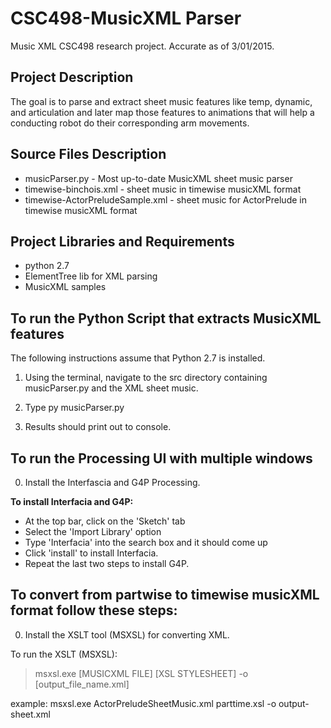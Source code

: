 # CSC498-MusicXML Parser
Music XML CSC498 research project. Accurate as of 3/01/2015.

## Project Description
The goal is to parse and extract sheet music features like temp, dynamic, and articulation and later map those features to animations that will help a conducting robot do their corresponding arm movements.

## Source Files Description
- musicParser.py - Most up-to-date MusicXML sheet music parser
- timewise-binchois.xml - sheet music in timewise musicXML format
- timewise-ActorPreludeSample.xml - sheet music for ActorPrelude in timewise musicXML format
## Project Libraries and Requirements
- python 2.7
- ElementTree lib for XML parsing
- MusicXML samples

## To run the Python Script that extracts MusicXML features
The following instructions assume that Python 2.7 is installed.

1) Using the terminal, navigate to the src directory containing musicParser.py and the XML sheet music.

2) Type py musicParser.py 

3) Results should print out to console. 

## To run the Processing UI with multiple windows
0) Install the Interfascia and G4P Processing. 

 <b>To install Interfacia and G4P:</b>
- At the top bar, click on the 'Sketch' tab
- Select the 'Import Library' option
- Type 'Interfacia' into the search box and it should come up
- Click 'install' to install Interfacia.
- Repeat the last two steps to install G4P.

## To convert from partwise to timewise musicXML format follow these steps:
0) Install the XSLT tool (MSXSL) for converting XML. 

To run the XSLT (MSXSL):
> msxsl.exe [MUSICXML FILE] [XSL STYLESHEET] -o [output_file_name.xml]

example:
msxsl.exe ActorPreludeSheetMusic.xml parttime.xsl -o output-sheet.xml
